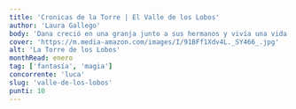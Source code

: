 ```yaml
---
title: 'Cronicas de la Torre | El Valle de los Lobos'
author: 'Laura Gallego'
body: 'Dana creció en una granja junto a sus hermanos y vivía una vida normal. El día que el Maestro la llevó con él a la Escuela de Alta Hechicería de la Torre, en el Valle de los Lobos, no se imaginaba que su vida cambiaría para siempre y que se convertiría en la depositaria de secretos tan mágicos como antiguos. ¿ '
cover: 'https://m.media-amazon.com/images/I/91BFf1Xdv4L._SY466_.jpg'
alt: 'La Torre de los Lobos'
monthRead: enero
tag: ['fantasía', 'magia']
concorrente: 'luca'
slug: 'valle-de-los-lobos'
punti: 10
---
```

